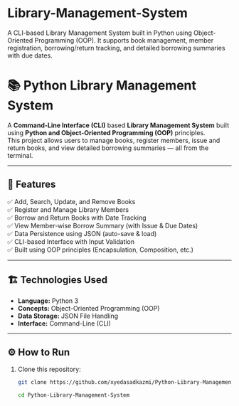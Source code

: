 # Library-Management-System
A CLI-based Library Management System built in Python using Object-Oriented Programming (OOP). It supports book management, member registration, borrowing/return tracking, and detailed borrowing summaries with due dates.

# 📚 Python Library Management System

A **Command-Line Interface (CLI)** based **Library Management System** built using **Python and Object-Oriented Programming (OOP)** principles.  
This project allows users to manage books, register members, issue and return books, and view detailed borrowing summaries — all from the terminal.

---

## 🚀 Features

✅ Add, Search, Update, and Remove Books  
✅ Register and Manage Library Members  
✅ Borrow and Return Books with Date Tracking  
✅ View Member-wise Borrow Summary (with Issue & Due Dates)  
✅ Data Persistence using JSON (auto-save & load)  
✅ CLI-based Interface with Input Validation  
✅ Built using OOP principles (Encapsulation, Composition, etc.)

---

## 🏗️ Technologies Used

- **Language:** Python 3  
- **Concepts:** Object-Oriented Programming (OOP)  
- **Data Storage:** JSON File Handling  
- **Interface:** Command-Line (CLI)

---

## ⚙️ How to Run

1. Clone this repository:
   ```bash
   git clone https://github.com/xyedasadkazmi/Python-Library-Management-System.git

   cd Python-Library-Management-System
